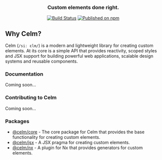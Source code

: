 <div align="center">

### Custom elements done right.

[![Build Status](https://github.com/DavidVollmers/celm/actions/workflows/ci.yml/badge.svg)](https://github.com/DavidVollmers/celm/actions/workflows/ci.yml)
[![Published on npm](https://img.shields.io/npm/v/@celm/core.svg?logo=npm)](https://www.npmjs.com/package/@celm/core)

</div>

## Why Celm?

Celm (`/siː ɛlm/`) is a modern and lightweight library for creating custom elements. At its core is a simple API that
provides reactivity, scoped styles and JSX support for building powerful web applications, scalable design systems and
reusable components.

### Documentation

Coming soon...

### Contributing to Celm

Coming soon...

### Packages

- [@celm/core](./@celm/core/README.md) - The core package for Celm that provides the base functionality for creating custom
  elements.
- [@celm/jsx](./@celm/jsx/README.md) - A JSX pragma for creating custom elements.
- [@celm/nx](./@celm/nx/README.md) - A plugin for Nx that provides generators for custom elements.
